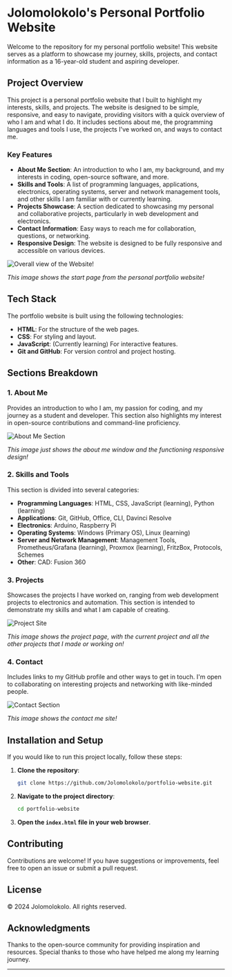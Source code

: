 # Jolomolokolo's Personal Portfolio Website

Welcome to the repository for my personal portfolio website! This website serves as a platform to showcase my journey, skills, projects, and contact information as a 16-year-old student and aspiring developer.

## Project Overview

This project is a personal portfolio website that I built to highlight my interests, skills, and projects. The website is designed to be simple, responsive, and easy to navigate, providing visitors with a quick overview of who I am and what I do. It includes sections about me, the programming languages and tools I use, the projects I've worked on, and ways to contact me.

### Key Features

- **About Me Section**: An introduction to who I am, my background, and my interests in coding, open-source software, and more.
- **Skills and Tools**: A list of programming languages, applications, electronics, operating systems, server and network management tools, and other skills I am familiar with or currently learning.
- **Projects Showcase**: A section dedicated to showcasing my personal and collaborative projects, particularly in web development and electronics.
- **Contact Information**: Easy ways to reach me for collaboration, questions, or networking.
- **Responsive Design**: The website is designed to be fully responsive and accessible on various devices.

![Overall view of the Website!](https://github.com/user-attachments/assets/1497c874-5bed-4e73-9030-28f207eda641)

*This image shows the start page from the personal portfolio website!*

## Tech Stack

The portfolio website is built using the following technologies:

- **HTML**: For the structure of the web pages.
- **CSS**: For styling and layout.
- **JavaScript**: (Currently learning) For interactive features.
- **Git and GitHub**: For version control and project hosting.

## Sections Breakdown

### 1. About Me

Provides an introduction to who I am, my passion for coding, and my journey as a student and developer. This section also highlights my interest in open-source contributions and command-line proficiency.

![About Me Section](https://github.com/user-attachments/assets/cac534b8-f716-4f0f-b9fe-78913d28543f)

*This image just shows the about me window and the functioning responsive design!*

### 2. Skills and Tools

This section is divided into several categories:

- **Programming Languages**: HTML, CSS, JavaScript (learning), Python (learning)
- **Applications**: Git, GitHub, Office, CLI, Davinci Resolve
- **Electronics**: Arduino, Raspberry Pi
- **Operating Systems**: Windows (Primary OS), Linux (learning)
- **Server and Network Management**: Management Tools, Prometheus/Grafana (learning), Proxmox (learning), FritzBox, Protocols, Schemes
- **Other**: CAD: Fusion 360

### 3. Projects

Showcases the projects I have worked on, ranging from web development projects to electronics and automation. This section is intended to demonstrate my skills and what I am capable of creating.

![Project Site](https://github.com/user-attachments/assets/722f7c89-a28f-49c6-9ed8-535dad4fe39f)

*This image shows the project page, with the current project and all the other projects that I made or working on!*

### 4. Contact

Includes links to my GitHub profile and other ways to get in touch. I'm open to collaborating on interesting projects and networking with like-minded people.

![Contact Section](https://github.com/user-attachments/assets/4ea5cb42-50d9-4927-9092-02fb03378440)

*This image shows the contact me site!*

## Installation and Setup

If you would like to run this project locally, follow these steps:

1. **Clone the repository**:
    ```bash
    git clone https://github.com/Jolomolokolo/portfolio-website.git
    ```
   
2. **Navigate to the project directory**:
    ```bash
    cd portfolio-website
    ```
   
3. **Open the `index.html` file in your web browser**.

## Contributing

Contributions are welcome! If you have suggestions or improvements, feel free to open an issue or submit a pull request.

## License

© 2024 Jolomolokolo. All rights reserved.

## Acknowledgments

Thanks to the open-source community for providing inspiration and resources. Special thanks to those who have helped me along my learning journey.

---

